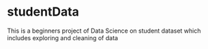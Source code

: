 # studentData
This is a beginners project of Data Science on student dataset which includes exploring and cleaning of data
